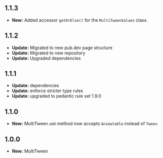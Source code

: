 ## 1.1.3

- **New:** Added accessor `getOrElse()` for the `MultiTweenValues` class.

## 1.1.2

- **Update:** Migrated to new pub.dev page structure
- **Update:** Migrated to new repository
- **Update:** Upgraded dependencies

## 1.1.1

- **Update:** dependencies
- **Update:** enforce stricter type rules
- **Update:** upgraded to pedantic rule set 1.9.0

## 1.1.0

- **New:** MultiTween `add` method now accepts `Animatable` instead of `Tween`.

## 1.0.0

- **New:** MultiTween
